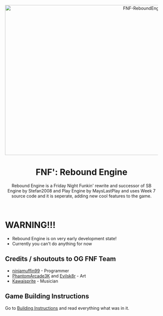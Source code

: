 <div align="center">

<img width="900" height="494" alt="FNF-ReboundEngine" src="https://github.com/user-attachments/assets/c94a7273-84ec-438f-8474-350d135794b7" />
<br/>
  <h1 align="center">FNF': Rebound Engine</h1>
  <p align="center">Rebound Engine is a Friday Night Funkin' rewrite and successor of SB Engine by Stefan2008 and Play Engine by MaysLastPlay and uses Week 7 source code and it is seperate, adding new cool features to the game. </p>
</div>
<br />

# WARNING!!!
- Rebound Engine is on very early development state!
- Currently you can't do anything for now

## Credits / shoutouts to OG FNF Team

- [ninjamuffin99](https://twitter.com/ninja_muffin99) - Programmer
- [PhantomArcade3K](https://twitter.com/phantomarcade3k) and [Evilsk8r](https://twitter.com/evilsk8r) - Art
- [Kawaisprite](https://twitter.com/kawaisprite) - Musician
## Game Building Instructions
Go to [Building Instructions](https://github.com/Stefan2008Git/FNF-ReboundEngine/blob/main/BUILD-INSTRUCTIONS.md) and read everything what was in it.
